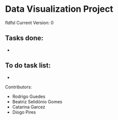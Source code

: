 # Data Visualization Project
 
fldfsl
Current Version: 0

Tasks done:
-
-


To do task list:
-
- 

Contributors:

- Rodrigo Guedes
- Beatriz Selidónio Gomes
- Catarina Garcez
- Diogo Pires
